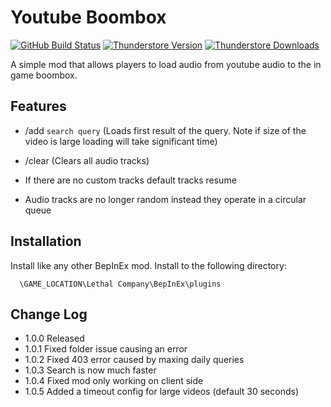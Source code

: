 # Youtube Boombox

[![GitHub Build Status](https://img.shields.io/github/actions/workflow/status/archiew1/youtubeboombox/build.yml?style=for-the-badge&logo=github)](https://github.com/archiew1/youtubeboombox/actions/workflows/build.yml)
[![Thunderstore Version](https://img.shields.io/thunderstore/v/Archie/YoutubeBoomBox?style=for-the-badge&logo=thunderstore&logoColor=white)](https://thunderstore.io/c/lethal-company/p/Archie/YoutubeBoomBox/)
[![Thunderstore Downloads](https://img.shields.io/thunderstore/dt/Archie/YoutubeBoomBox?style=for-the-badge&logo=thunderstore&logoColor=white)](https://thunderstore.io/c/lethal-company/p/Archie/YoutubeBoomBox/)

A simple mod that allows players to load audio from youtube audio to the in game boombox.

## Features

- /add `search query` (Loads first result of the query. Note if size of the video is large loading will take significant time)

- /clear (Clears all audio tracks)

- If there are no custom tracks default tracks resume
- Audio tracks are no longer random instead they operate in a circular queue

## Installation

Install like any other BepInEx mod. Install to the following directory:

```
  \GAME_LOCATION\Lethal Company\BepInEx\plugins
```

## Change Log

- 1.0.0 Released
- 1.0.1 Fixed folder issue causing an error
- 1.0.2 Fixed 403 error caused by maxing daily queries
- 1.0.3 Search is now much faster
- 1.0.4 Fixed mod only working on client side
- 1.0.5 Added a timeout config for large videos (default 30 seconds)
